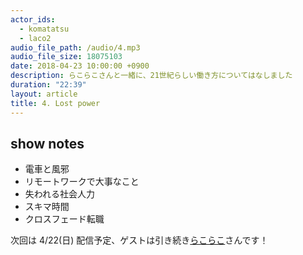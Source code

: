 ```yaml
---
actor_ids:
  - komatatsu
  - laco2
audio_file_path: /audio/4.mp3
audio_file_size: 18075103
date: 2018-04-23 10:00:00 +0900
description: らこらこさんと一緒に、21世紀らしい働き方についてはなしました
duration: "22:39"
layout: article
title: 4. Lost power
---
```


## show notes

- 電車と風邪
- リモートワークで大事なこと
- 失われる社会人力
- スキマ時間
- クロスフェード転職


次回は 4/22(日) 配信予定、ゲストは引き続き[らこらこ](https://twitter.com/laco2net)さんです！  
